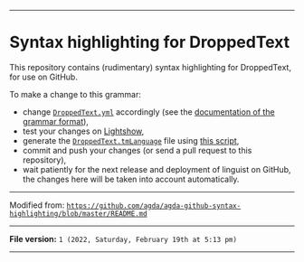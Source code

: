 
***

Syntax highlighting for DroppedText
============================

This repository contains (rudimentary) syntax highlighting for DroppedText, for use on GitHub.

To make a change to this grammar:
- change [`DroppedText.yml`](/DroppedText.yml) accordingly (see the [documentation of the grammar format](https://macromates.com/manual/en/language_grammars)),
- test your changes on [Lightshow](https://github-lightshow.herokuapp.com),
- generate the [`DroppedText.tmLanguage`](DroppedText.tmLanguage) file using [this script](https://github.com/asciidoctor/sublimetext-asciidoc/blob/master/script/yaml-to-plist),
- commit and push your changes (or send a pull request to this repository),
- wait patiently for the next release and deployment of linguist on GitHub, the changes here will be taken into account automatically.

***

Modified from: [`https://github.com/agda/agda-github-syntax-highlighting/blob/master/README.md`](https://github.com/agda/agda-github-syntax-highlighting/blob/master/README.md)

***

**File version:** `1 (2022, Saturday, February 19th at 5:13 pm)`

***
